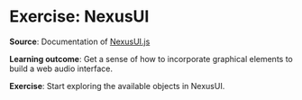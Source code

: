 # Exercise: NexusUI

**Source**: Documentation of [NexusUI.js](https://nexus-js.github.io)

**Learning outcome**: Get a sense of how to incorporate graphical elements to build a web audio interface.

**Exercise**: Start exploring the available objects in NexusUI.
